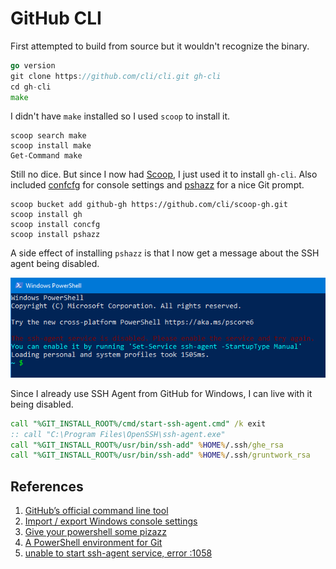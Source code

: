 # GitHub CLI

First attempted to build from source but it wouldn't recognize the binary.

```go
go version
git clone https://github.com/cli/cli.git gh-cli
cd gh-cli
make
```

I didn't have `make` installed so I used `scoop` to install it.

```pwsh
scoop search make
scoop install make
Get-Command make
```

Still no dice. But since I now had [Scoop](../pwsh/scoop.md), I just used it to install `gh-cli`. Also included [confcfg](https://github.com/lukesampson/concfg) for console settings and [pshazz](https://github.com/lukesampson/pshazz) for a nice Git prompt.

```pwsh
scoop bucket add github-gh https://github.com/cli/scoop-gh.git
scoop install gh
scoop install concfg
scoop install pshazz
```

A side effect of installing `pshazz` is that I now get a message about the SSH agent being disabled.

![SSH Agent Disabled](../images/ssh-agent-disabled.png)

Since I already use SSH Agent from GitHub for Windows, I can live with it being disabled.

```bat
call "%GIT_INSTALL_ROOT%/cmd/start-ssh-agent.cmd" /k exit
:: call "C:\Program Files\OpenSSH\ssh-agent.exe"
call "%GIT_INSTALL_ROOT%/usr/bin/ssh-add" %HOME%/.ssh/ghe_rsa
call "%GIT_INSTALL_ROOT%/usr/bin/ssh-add" %HOME%/.ssh/gruntwork_rsa
```

## References

1. [GitHub’s official command line tool](https://github.com/cli/cli)
1. [Import / export Windows console settings](https://github.com/lukesampson/concfg)
1. [Give your powershell some pizazz](https://github.com/lukesampson/pshazz)
1. [A PowerShell environment for Git](https://github.com/dahlbyk/posh-git)
1. [unable to start ssh-agent service, error :1058](https://github.com/lukesampson/pshazz/issues/70)
